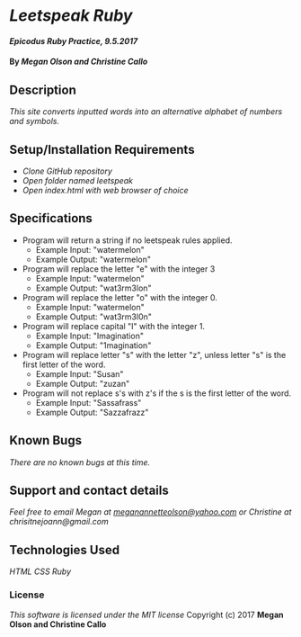 # _Leetspeak Ruby_

#### _Epicodus Ruby Practice, 9.5.2017_

#### By _**Megan Olson and Christine Callo**_

## Description

_This site converts inputted words into an alternative alphabet of numbers and symbols._

## Setup/Installation Requirements

* _Clone GitHub repository_
* _Open folder named leetspeak_
* _Open index.html with web browser of choice_

## Specifications

* Program will return a string if no leetspeak rules applied.
  * Example Input: "watermelon"
  * Example Output: "watermelon"
* Program will replace the letter "e" with the integer 3
  * Example Input: "watermelon"
  * Example Output: "wat3rm3lon"
* Program will replace the letter "o" with the integer 0.
  * Example Input: "watermelon"
  * Example Output: "wat3rm3l0n"
* Program will replace capital "I" with the integer 1.
  * Example Input: "Imagination"
  * Example Output: "1magination"
* Program will replace letter "s"
  with the letter "z", unless letter "s" is the first letter of the word.
  * Example Input: "Susan"
  * Example Output: "zuzan"
* Program will not replace s's with z's if the s is the first letter of the word.
  * Example Input: "Sassafrass"
  * Example Output: "Sazzafrazz"

## Known Bugs

_There are no known bugs at this time._

## Support and contact details

_Feel free to email Megan at meganannetteolson@yahoo.com or Christine at chrisitnejoann@gmail.com_

## Technologies Used

_HTML CSS Ruby_

### License

*This software is licensed under the MIT license*
 Copyright (c) 2017 **Megan Olson and Christine Callo**
